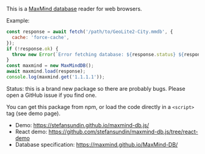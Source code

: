 This is a [MaxMind database](https://maxmind.github.io/MaxMind-DB/) reader for web browsers.

Example:

```javascript
const response = await fetch('/path/to/GeoLite2-City.mmdb', {
  cache: 'force-cache',
});
if (!response.ok) {
  throw new Error(`Error fetching database: ${response.status} ${response.statusText}`);
}
const maxmind = new MaxMindDB();
await maxmind.load(response);
console.log(maxmind.get('1.1.1.1'));
```

Status: this is a brand new package so there are probably bugs. Please open a GitHub issue if you find one.

You can get this package from npm, or load the code directly in a `<script>` tag (see demo page).

- Demo: https://stefansundin.github.io/maxmind-db.js/
- React demo: https://github.com/stefansundin/maxmind-db.js/tree/react-demo
- Database specification: https://maxmind.github.io/MaxMind-DB/
